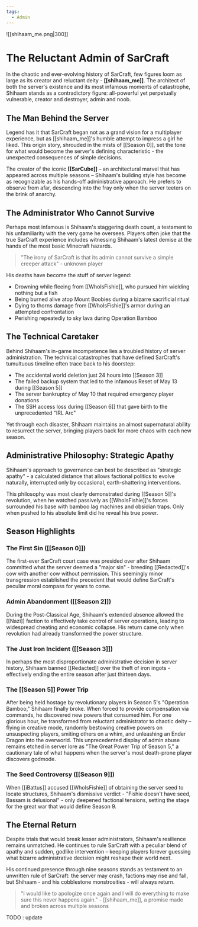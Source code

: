 ```yaml
---
tags:
  - Admin
---
```

![[shihaam_me.png|300]]   

# The Reluctant Admin of SarCraft

In the chaotic and ever-evolving history of SarCraft, few figures loom as large as its creator and reluctant deity - **[[shihaam_me]]**. The architect of both the server's existence and its most infamous moments of catastrophe, Shihaam stands as a contradictory figure: all-powerful yet perpetually vulnerable, creator and destroyer, admin and noob.

## The Man Behind the Server

Legend has it that SarCraft began not as a grand vision for a multiplayer experience, but as [[shihaam_me]]'s humble attempt to impress a girl he liked. This origin story, shrouded in the mists of [[Season 0]], set the tone for what would become the server's defining characteristic - the unexpected consequences of simple decisions.

The creator of the iconic **[[SarCube]]** – an architectural marvel that has appeared across multiple seasons – Shihaam's building style has become as recognizable as his hands-off administrative approach. He prefers to observe from afar, descending into the fray only when the server teeters on the brink of anarchy.

## The Administrator Who Cannot Survive

Perhaps most infamous is Shihaam's staggering death count, a testament to his unfamiliarity with the very game he oversees. Players often joke that the true SarCraft experience includes witnessing Shihaam's latest demise at the hands of the most basic Minecraft hazards.

> "The irony of SarCraft is that its admin cannot survive a simple creeper attack" - unknown player

His deaths have become the stuff of server legend:

- Drowning while fleeing from [[WhoIsFishie]], who pursued him wielding nothing but a fish
- Being burned alive atop Mount Boobies during a bizarre sacrificial ritual
- Dying to thorns damage from [[WhoIsFishie]]'s armor during an attempted confrontation
- Perishing repeatedly to sky lava during Operation Bamboo

## The Technical Caretaker

Behind Shihaam's in-game incompetence lies a troubled history of server administration. The technical catastrophes that have defined SarCraft's tumultuous timeline often trace back to his doorstep:

- The accidental world deletion just 24 hours into [[Season 3]]
- The failed backup system that led to the infamous Reset of May 13 during [[Season 5]]
- The server bankruptcy of May 10 that required emergency player donations
- The SSH access loss during [[Season 6]] that gave birth to the unprecedented "IRL Arc"

Yet through each disaster, Shihaam maintains an almost supernatural ability to resurrect the server, bringing players back for more chaos with each new season.

## Administrative Philosophy: Strategic Apathy

Shihaam's approach to governance can best be described as "strategic apathy" - a calculated distance that allows factional politics to evolve naturally, interrupted only by occasional, earth-shattering interventions.

This philosophy was most clearly demonstrated during [[Season 5]]'s revolution, when he watched passively as [[WhoIsFishie]]'s forces surrounded his base with bamboo lag machines and obsidian traps. Only when pushed to his absolute limit did he reveal his true power.

## Season Highlights

### The First Sin ([[Season 0]])

The first-ever SarCraft court case was presided over after Shihaam committed what the server deemed a "major sin" - breeding [[Redacted]]'s cow with another cow without permission. This seemingly minor transgression established the precedent that would define SarCraft's peculiar moral compass for years to come.

### Admin Abandonment ([[Season 2]])

During the Post-Classical Age, Shihaam's extended absence allowed the [[Nazi]] faction to effectively take control of server operations, leading to widespread cheating and economic collapse. His return came only when revolution had already transformed the power structure.

### The Just Iron Incident ([[Season 3]])

In perhaps the most disproportionate administrative decision in server history, Shihaam banned [[Redacted]] over the theft of iron ingots - effectively ending the entire season after just thirteen days.

### The [[Season 5]] Power Trip

After being held hostage by revolutionary players in Season 5's "Operation Bamboo," Shihaam finally broke. When forced to provide compensation via commands, he discovered new powers that consumed him. For one glorious hour, he transformed from reluctant administrator to chaotic deity – flying in creative mode, randomly bestowing creative powers on unsuspecting players, smiting others on a whim, and unleashing an Ender Dragon into the overworld. This unprecedented display of admin abuse remains etched in server lore as "The Great Power Trip of Season 5," a cautionary tale of what happens when the server's most death-prone player discovers godmode.

### The Seed Controversy ([[Season 9]])

When [[iBattus]] accused [[WhoIsFishie]] of obtaining the server seed to locate structures, Shihaam's dismissive verdict - "Fishie doesn't have seed, Bassam is delusional" - only deepened factional tensions, setting the stage for the great war that would define Season 9.

## The Eternal Return

Despite trials that would break lesser administrators, Shihaam's resilience remains unmatched. He continues to rule SarCraft with a peculiar blend of apathy and sudden, godlike intervention – keeping players forever guessing what bizarre administrative decision might reshape their world next.

His continued presence through nine seasons stands as testament to an unwritten rule of SarCraft: the server may crash, factions may rise and fall, but Shihaam - and his cobblestone monstrosities - will always return.

> "I would like to apologize once again and I will do everything to make sure this never happens again." - [[shihaam_me]], a promise made and broken across multiple seasons


TODO : update